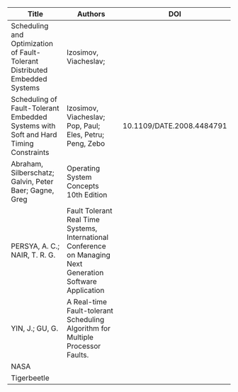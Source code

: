 | Title | Authors | DOI |
|-------|---------|-----|
| Scheduling and Optimization of Fault-Tolerant Distributed Embedded Systems | Izosimov, Viacheslav; |
| Scheduling of Fault-Tolerant Embedded Systems with Soft and Hard Timing Constraints | Izosimov, Viacheslav; Pop, Paul; Eles, Petru; Peng, Zebo | 10.1109/DATE.2008.4484791
| Abraham, Silberschatz; Galvin, Peter Baer; Gagne, Greg | Operating System Concepts 10th Edition |
| PERSYA, A. C.; NAIR, T. R. G. | Fault Tolerant Real Time Systems, International Conference on Managing Next Generation Software Application |
| YIN, J.; GU, G. | A Real-time Fault-tolerant Scheduling Algorithm for Multiple Processor Faults.
| NASA
| Tigerbeetle

